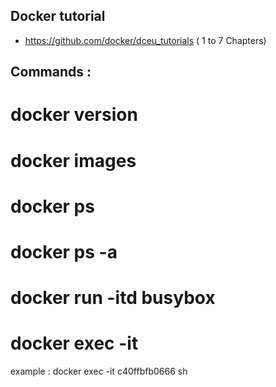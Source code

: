 ## Docker tutorial
 - https://github.com/docker/dceu_tutorials ( 1 to 7 Chapters)


## Commands : 
# docker version
# docker images
# docker ps
# docker ps -a
# docker run -itd busybox
# docker exec -it <container id> <command>
example :  docker exec -it c40ffbfb0666 sh
